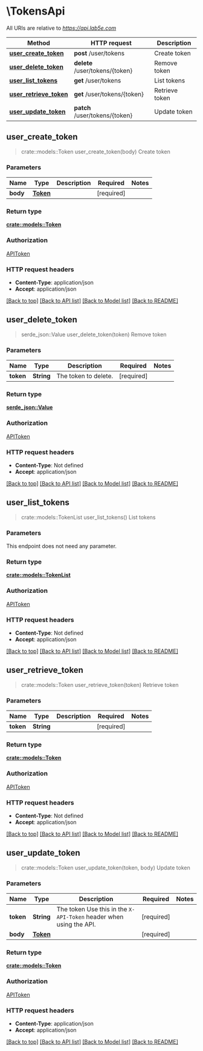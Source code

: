# \TokensApi

All URIs are relative to *https://api.lab5e.com*

Method | HTTP request | Description
------------- | ------------- | -------------
[**user_create_token**](TokensApi.md#user_create_token) | **post** /user/tokens | Create token
[**user_delete_token**](TokensApi.md#user_delete_token) | **delete** /user/tokens/{token} | Remove token
[**user_list_tokens**](TokensApi.md#user_list_tokens) | **get** /user/tokens | List tokens
[**user_retrieve_token**](TokensApi.md#user_retrieve_token) | **get** /user/tokens/{token} | Retrieve token
[**user_update_token**](TokensApi.md#user_update_token) | **patch** /user/tokens/{token} | Update token



## user_create_token

> crate::models::Token user_create_token(body)
Create token

### Parameters


Name | Type | Description  | Required | Notes
------------- | ------------- | ------------- | ------------- | -------------
**body** | [**Token**](Token.md) |  | [required] |

### Return type

[**crate::models::Token**](Token.md)

### Authorization

[APIToken](../README.md#APIToken)

### HTTP request headers

- **Content-Type**: application/json
- **Accept**: application/json

[[Back to top]](#) [[Back to API list]](../README.md#documentation-for-api-endpoints) [[Back to Model list]](../README.md#documentation-for-models) [[Back to README]](../README.md)


## user_delete_token

> serde_json::Value user_delete_token(token)
Remove token

### Parameters


Name | Type | Description  | Required | Notes
------------- | ------------- | ------------- | ------------- | -------------
**token** | **String** | The token to delete. | [required] |

### Return type

[**serde_json::Value**](serde_json::Value.md)

### Authorization

[APIToken](../README.md#APIToken)

### HTTP request headers

- **Content-Type**: Not defined
- **Accept**: application/json

[[Back to top]](#) [[Back to API list]](../README.md#documentation-for-api-endpoints) [[Back to Model list]](../README.md#documentation-for-models) [[Back to README]](../README.md)


## user_list_tokens

> crate::models::TokenList user_list_tokens()
List tokens

### Parameters

This endpoint does not need any parameter.

### Return type

[**crate::models::TokenList**](TokenList.md)

### Authorization

[APIToken](../README.md#APIToken)

### HTTP request headers

- **Content-Type**: Not defined
- **Accept**: application/json

[[Back to top]](#) [[Back to API list]](../README.md#documentation-for-api-endpoints) [[Back to Model list]](../README.md#documentation-for-models) [[Back to README]](../README.md)


## user_retrieve_token

> crate::models::Token user_retrieve_token(token)
Retrieve token

### Parameters


Name | Type | Description  | Required | Notes
------------- | ------------- | ------------- | ------------- | -------------
**token** | **String** |  | [required] |

### Return type

[**crate::models::Token**](Token.md)

### Authorization

[APIToken](../README.md#APIToken)

### HTTP request headers

- **Content-Type**: Not defined
- **Accept**: application/json

[[Back to top]](#) [[Back to API list]](../README.md#documentation-for-api-endpoints) [[Back to Model list]](../README.md#documentation-for-models) [[Back to README]](../README.md)


## user_update_token

> crate::models::Token user_update_token(token, body)
Update token

### Parameters


Name | Type | Description  | Required | Notes
------------- | ------------- | ------------- | ------------- | -------------
**token** | **String** | The token  Use this in the `X-API-Token` header when using the API. | [required] |
**body** | [**Token**](Token.md) |  | [required] |

### Return type

[**crate::models::Token**](Token.md)

### Authorization

[APIToken](../README.md#APIToken)

### HTTP request headers

- **Content-Type**: application/json
- **Accept**: application/json

[[Back to top]](#) [[Back to API list]](../README.md#documentation-for-api-endpoints) [[Back to Model list]](../README.md#documentation-for-models) [[Back to README]](../README.md)

